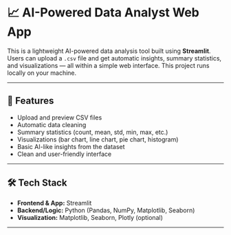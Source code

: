 # 📈 AI-Powered Data Analyst Web App

This is a lightweight AI-powered data analysis tool built using **Streamlit**. Users can upload a `.csv` file and get automatic insights, summary statistics, and visualizations — all within a simple web interface. This project runs locally on your machine.

---

## 🚀 Features

- Upload and preview CSV files
- Automatic data cleaning
- Summary statistics (count, mean, std, min, max, etc.)
- Visualizations (bar chart, line chart, pie chart, histogram)
- Basic AI-like insights from the dataset
- Clean and user-friendly interface

---

## 🛠️ Tech Stack

- **Frontend & App:** Streamlit
- **Backend/Logic:** Python (Pandas, NumPy, Matplotlib, Seaborn)
- **Visualization:** Matplotlib, Seaborn, Plotly (optional)

---


